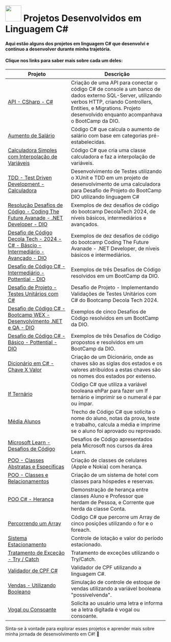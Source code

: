 #  <img src="https://hermes.dio.me/skills/21020ed4-299a-4e76-8cf2-86c38502b4b4.png" height=50> Projetos Desenvolvidos em Linguagem C# 
#### Aqui estão alguns dos projetos em linguagem C# que desenvolvi e continuo a desenvolver durante minha trajetória.
#### Clique nos links para saber mais sobre cada um deles:

| Projeto                                                              | Descrição                                                      |
|----------------------------------------------------------------------|----------------------------------------------------------------|
| [API - CSharp - C#](https://github.com/Carlos-CGS/ProjetosCSharp/tree/main/API-CSharp) | Criação de uma API para conectar o código C# de console a um banco de dados externo SQL-Server, utilizando verbos HTTP, criando Controllers, Entities, e Migrations. Projeto desenvolvido enquanto acompanhava o BootCamp da DIO. |
| [Aumento de Salário](https://github.com/Carlos-CGS/ProjetosCSharp/tree/main/Aumento%20de%20Salario) | Código C# que calcula o aumento de salário com base em categorias pré-estabelecidas. |
| [Calculadora Simples com Interpolação de Variáveis](https://github.com/Carlos-CGS/ProjetosCSharp/tree/main/Calculadora%20Simples%20com%20Interpola%C3%A7%C3%A3o%20Variavel) | Código C# que cria uma classe calculadora e faz a interpolação de variáveis. |
| [TDD - Test Driven Development - Calculadora](https://github.com/Carlos-CGS/ProjetosCSharp/tree/main/Desafio%20Projeto%20-%20Testes%20-%20Bootcamp%20WEX%20-%20Dev.NET%26QA) | Desenvolvimento de Testes utilizando o XUnit e TDD em um projeto de desenvolvimento de uma calculadora para Desafio de Projeto do BootCamp DIO utilizando linguagem C#|
| [Resolução Desafios de Código - Coding The Future Avanade - .NET Developer - DIO](https://github.com/Carlos-CGS/ProjetosCSharp/tree/main/Desafio%20de%20Codigo%20-%20.NET%20Developer%20Coding%20The%20Future%20Avanade) | Exemplos de dez desafios de código do bootcamp DecolaTech 2024, de níveis básicos, intermediários e avançados. |
| [Desafio de Código Decola Tech - 2024 - C# - Báscio - Intermediário - Avançado - DIO](https://github.com/Carlos-CGS/ProjetosCSharp/tree/main/Desafio%20de%20Codigo%20-%20Decola%20Tech%202024) | Exemplos de dez desafios de código do bootcamp Coding The Future Avanade - .NET Developer, de níveis básicos e intermediários. |
| [Desafio de Código C# - Intermediário - Pottential - DIO](https://github.com/Carlos-CGS/ProjetosCSharp/tree/main/Desafio%20de%20C%C3%B3digo%20Intermediario%20C%23%20-%20Pottential%20-%20DIO) | Exemplos de três Desafios de Código resolvidos em um BootCamp da DIO. |
| [Desafio de Projeto - Testes Unitários com C#](https://github.com/Carlos-CGS/ProjetosCSharp/tree/main/Desafio-Dio-TesteUnitario-CSharp) | Desafio de Projeto - Implementando Validações de Testes Unitários com C# do Bootcamp Decola Tech 2024. |
| [Desafio de Código C# - Bootcamp WEX - Desenvolvimento .NET e QA - DIO](https://github.com/Carlos-CGS/ProjetosCSharp/tree/main/Desafios%20de%20C%C3%B3digo%20-%20Bootcamp%20WEX%20-%20Desenvolvimento%20.NET%20e%20QA) | Exemplos de cinco Desafios de Código resolvidos em um BootCamp da DIO. |
| [Desafio de Código C# - Básico - Pottential - DIO](https://github.com/Carlos-CGS/ProjetosCSharp/tree/main/Desafios%20de%20C%C3%B3digo%20B%C3%A1sico%20C%23%20-%20Pottencial%20-%20DIO) | Exemplos de três Desafios de Código propostos e resolvidos em um BootCamp da DIO. |
| [Dicionário em C# - Chave X Valor](https://github.com/Carlos-CGS/ProjetosCSharp/tree/main/Dicion%C3%A1rio%20em%20C%23) | Criação de um Dicionário, onde as chaves são as siglas dos estados e os valores atribuídos a estas chaves são os nomes dos estados por extenso. |
| [If Ternário](https://github.com/Carlos-CGS/ProjetosCSharp/tree/main/If%20Tern%C3%A1rio) | Código C# que utiliza a variável booleana ehPar para fazer um If ternário e imprimir se o numeral é par ou ímpar. |
| [Média Alunos](https://github.com/Carlos-CGS/ProjetosCSharp/tree/main/MediaAlunos) | Trecho de Código C# que solicita o nome do aluno, notas da prova, teste e trabalho, calcula a média e imprime se o aluno foi aprovado ou reprovado. |
| [Microsoft Learn - Desafios de Código](https://github.com/Carlos-CGS/ProjetosCSharp/blob/main/Microsoft-Desafios-Codigo/README.md) | Desafios de Código apresentados pela Microsoft nos cursos da área Learn. |
| [POO - Classes Abstratas e Específicas](https://github.com/Carlos-CGS/ProjetosCSharp/tree/main/POO%20-%20Classes%20Astrata%20e%20Especifica%20-%20Nokia%20X%20Apple) | Criação de classes de celulares (Apple e Nokia) com herança. |
| [POO - Classes e Relacionamentos](https://github.com/Carlos-CGS/ProjetosCSharp/tree/main/POO%20-%20Classes%20e%20Relacionamentos%20-%20Hotel%20X%20Hospede) | Criação de um sistema de hotel com classes para hóspedes e reservas. |
| [POO C# - Herança](https://github.com/Carlos-CGS/ProjetosCSharp/blob/main/POO%20C%23%20-%20Heran%C3%A7a/README.md) | Demonstração de herança entre classes Aluno e Professor que herdam de Pessoa, e Corrente que herda da classe Conta. |
| [Percorrendo um Array](https://github.com/Carlos-CGS/ProjetosCSharp/tree/main/Percorrendo%20Array) | Código C# que percorre um Array de cinco posições utilizando o for e o foreach. |
| [Sistema Estacionamento](https://github.com/Carlos-CGS/ProjetosCSharp/tree/main/Sistema%20Estacionamento) | Controle de lotação e valor do período estacionado. |
| [Tratamento de Exceção - Try / Catch](https://github.com/Carlos-CGS/ProjetosCSharp/tree/main/Tratamento_Exce%C3%A7%C3%A3o) | Tratamento de exceções utilizando o Try/Catch.  |
| [Validador de CPF C#](https://github.com/Carlos-CGS/ProjetosCSharp/blob/main/Validador_CPF_C%23/ValidadorCPFCSharp.cs)  | Validador de CPF utilizando a linguagem C#. |
| [Vendas - Utilizando Booleano](https://github.com/Carlos-CGS/ProjetosCSharp/tree/main/Vendas%20Utilizando%20Booleano)  | Simulação de controle de estoque de vendas utilizando a variável booleana "possivelvenda". |
| [Vogal ou Consoante](https://github.com/Carlos-CGS/ProjetosCSharp/tree/main/Vogal%20ou%20Consoante) | Solicita ao usuário uma letra e informa se a letra digitada é vogal ou consoante. |

Sinta-se à vontade para explorar esses projetos e aprender mais sobre minha jornada de desenvolvimento em C#! 🚀

